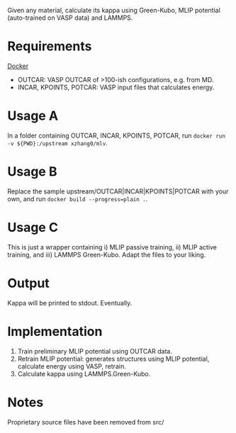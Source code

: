Given any material, calculate its kappa using Green-Kubo, MLIP potential (auto-trained on VASP data) and LAMMPS.

# Requirements

[Docker](http://docker.com)

- OUTCAR: VASP OUTCAR of >100-ish configurations, e.g. from MD.
- INCAR, KPOINTS, POTCAR: VASP input files that calculates energy.

# Usage A
In a folder containing OUTCAR, INCAR, KPOINTS, POTCAR, run `docker run -v ${PWD}:/upstream xzhang0/mlv`.

# Usage B
Replace the sample upstream/OUTCAR|INCAR|KPOINTS|POTCAR with your own, and run `docker build --progress=plain .`.

# Usage C
This is just a wrapper containing i) MLIP passive training, ii) MLIP active training, and iii) LAMMPS Green-Kubo. Adapt the files to your liking.

# Output
Kappa will be printed to stdout. Eventually.

# Implementation
1. Train preliminary MLIP potential using OUTCAR data.
2. Retrain MLIP potential: generates structures using MLIP potential, calculate energy using VASP, retrain.
3. Calculate kappa using LAMMPS.Green-Kubo.

# Notes
Proprietary source files have been removed from src/
